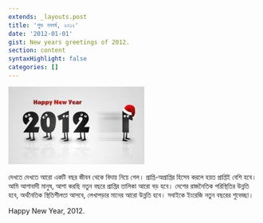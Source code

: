 ```yaml
---
extends: _layouts.post
title: 'শুভ নববর্ষ, ২০১২'
date: '2012-01-01'
gist: New years greetings of 2012.
section: content
syntaxHighlight: false
categories: []
---
```


![Happy New Year 2012](/assets/images/posts/happy-new-year-2012.jpg)

দেখতে দেখতে আরো একটি বছর জীবন থেকে বিদায় নিয়ে গেল। প্রাপ্তি-অপ্রাপ্তির হিসেব করলে হয়ত প্রাপ্তিই বেশি হবে। আমি আশাবাদী মানুষ, আশা করছি নতুন বছরে প্রাপ্তির তালিকা আরো বড় হবে। দেশের রাজনৈতিক পরিস্থিতির উন্নতি হবে, অর্থনৈতিক স্থিতিশীলতা আসবে, লেখাপড়ার মানের আরো উন্নতি হবে। সবাইকে ইংরেজি নতুন বছরের শুভেচ্ছা।

Happy New Year, 2012.
